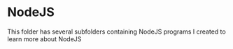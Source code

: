# NodeJS

This folder has several subfolders containing NodeJS programs I created to learn more about NodeJS